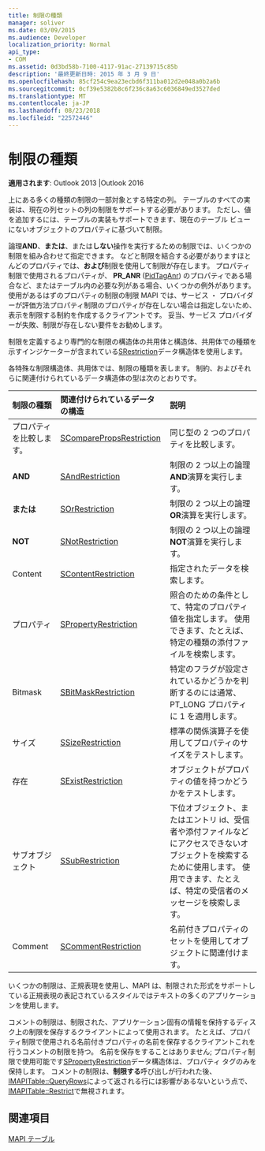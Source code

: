 ```yaml
---
title: 制限の種類
manager: soliver
ms.date: 03/09/2015
ms.audience: Developer
localization_priority: Normal
api_type:
- COM
ms.assetid: 0d3bd58b-7100-4117-91ac-27139715c85b
description: '最終更新日時: 2015 年 3 月 9 日'
ms.openlocfilehash: 85cf254c9ea23ecbd6f311ba012d2e048a0b2a6b
ms.sourcegitcommit: 0cf39e5382b8c6f236c8a63c6036849ed3527ded
ms.translationtype: MT
ms.contentlocale: ja-JP
ms.lasthandoff: 08/23/2018
ms.locfileid: "22572446"
---
```

# <a name="types-of-restrictions"></a>制限の種類

  
  
**適用されます**: Outlook 2013 |Outlook 2016 
  
上にある多くの種類の制限の一部対象とする特定の列。 テーブルのすべての実装は、現在の列セットの列の制限をサポートする必要があります。 ただし、値を追加するには、テーブルの実装もサポートできます、現在のテーブル ビューにないオブジェクトのプロパティに基づいて制限。
  
論理**AND**、**または**、または**しない**操作を実行するための制限では、いくつかの制限を組み合わせて指定できます。 などと制限を結合する必要がありますほとんどのプロパティでは、**および**制限を使用して制限が存在します。 プロパティ制限で使用されるプロパティが、 **PR_ANR** ([PidTagAnr](pidtaganr-canonical-property.md)) のプロパティである場合など、またはテーブル内の必要な列がある場合、いくつかの例外があります。 使用があるはずのプロパティの制限の制限 MAPI では、サービス ・ プロバイダーが評価方法プロパティ制限のプロパティが存在しない場合は指定しないため、表示を制限する制約を作成するクライアントです。 妥当、サービス プロバイダーが失敗、制限が存在しない要件をお勧めします。 
  
制限を定義するより専門的な制限の構造体の共用体と構造体、共用体での種類を示すインジケーターが含まれている[SRestriction](srestriction.md)データ構造体を使用します。 
  
各特殊な制限構造体、共用体では、制限の種類を表します。 制約、およびそれらに関連付けられているデータ構造体の型は次のとおりです。
  
|**制限の種類**|**関連付けられているデータの構造**|**説明**|
|:-----|:-----|:-----|
|プロパティを比較します。  <br/> |[SComparePropsRestriction](scomparepropsrestriction.md) <br/> |同じ型の 2 つのプロパティを比較します。  <br/> |
|**AND** <br/> |[SAndRestriction](sandrestriction.md) <br/> |制限の 2 つ以上の論理**AND**演算を実行します。  <br/> |
|**または** <br/> |[SOrRestriction](sorrestriction.md) <br/> |制限の 2 つ以上の論理**OR**演算を実行します。  <br/> |
|**NOT** <br/> |[SNotRestriction](snotrestriction.md) <br/> |制限の 2 つ以上の論理**NOT**演算を実行します。  <br/> |
|Content  <br/> |[SContentRestriction](scontentrestriction.md) <br/> |指定されたデータを検索します。  <br/> |
|プロパティ  <br/> |[SPropertyRestriction](spropertyrestriction.md) <br/> |照合のための条件として、特定のプロパティ値を指定します。 使用できます、たとえば、特定の種類の添付ファイルを検索します。  <br/> |
|Bitmask  <br/> |[SBitMaskRestriction](sbitmaskrestriction.md) <br/> |特定のフラグが設定されているかどうかを判断するのには通常、PT_LONG プロパティに 1 を適用します。  <br/> |
|サイズ  <br/> |[SSizeRestriction](ssizerestriction.md) <br/> |標準の関係演算子を使用してプロパティのサイズをテストします。  <br/> |
|存在  <br/> |[SExistRestriction](sexistrestriction.md) <br/> |オブジェクトがプロパティの値を持つかどうかをテストします。  <br/> |
|サブオブジェクト  <br/> |[SSubRestriction](ssubrestriction.md) <br/> |下位オブジェクト、またはエントリ id、受信者や添付ファイルなどにアクセスできないオブジェクトを検索するために使用します。 使用できます、たとえば、特定の受信者のメッセージを検索します。  <br/> |
|Comment  <br/> |[SCommentRestriction](scommentrestriction.md) <br/> |名前付きプロパティのセットを使用してオブジェクトに関連付けます。  <br/> |
   
いくつかの制限は、正規表現を使用し、MAPI は、制限された形式をサポートしている正規表現の表記されているスタイルではテキストの多くのアプリケーションを使用します。
  
コメントの制限は、制限された、アプリケーション固有の情報を保持するディスク上の制限を保存するクライアントによって使用されます。 たとえば、プロパティ制限で使用される名前付きプロパティの名前を保存するクライアントこれを行うコメントの制限を持つ。 名前を保存をすることはありません; プロパティ制限で使用可能です[SPropertyRestriction](spropertyrestriction.md)データ構造体は、プロパティ タグのみを保持します。 コメントの制限は、**制限する**呼び出しが行われた後、 [IMAPITable::QueryRows](imapitable-queryrows.md)によって返される行には影響があるないという点で、 [IMAPITable::Restrict](imapitable-restrict.md)で無視されます。 
  
## <a name="see-also"></a>関連項目



[MAPI テーブル](mapi-tables.md)

